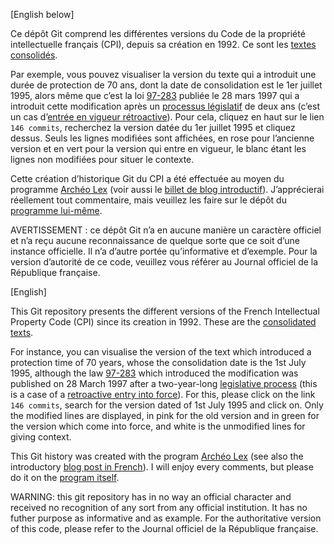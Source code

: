 [English below]

Ce dépôt Git comprend les différentes versions du Code de la propriété intellectuelle français (CPI), depuis sa création en 1992. Ce sont les [textes consolidés](http://legifrance.gouv.fr/Aide/A-propos-de-l-ordre-juridique-francais#ancre2098_0_5).

Par exemple, vous pouvez visualiser la version du texte qui a introduit une durée de protection de 70 ans, dont la date de consolidation est le 1er juillet 1995, alors même que c’est la loi [97-283](http://legifrance.gouv.fr/affichTexte.do?cidTexte=JORFTEXT000000381069) publiée le 28 mars 1997 qui a introduit cette modification après un [processus législatif](http://www.senat.fr/dossier-legislatif/s94950264.html) de deux ans (c’est un cas d’[entrée en vigueur rétroactive](http://legifrance.gouv.fr/Droit-francais/Guide-de-legistique/III.-Redaction-des-textes/3.8.-Entree-en-vigueur/3.8.1.-Techniques-d-entree-en-vigueur#ancre3881_0_4)). Pour cela, cliquez en haut sur le lien `146 commits`, recherchez la version datée du 1er juillet 1995 et cliquez dessus. Seuls les lignes modifiées sont affichées, en rose pour l’ancienne version et en vert pour la version qui entre en vigueur, le blanc étant les lignes non modifiées pour situer le contexte.

Cette création d’historique Git du CPI a été effectuée au moyen du programme [Archéo Lex](https://github.com/Seb35/Archeo-Lex) (voir aussi le [billet de blog introductif](http://blog.seb35.fr/billet/Archéo-Lex,-Pure-Histoire-de-la-Loi-française,-pour-étudier-son-évolution)). J’apprécierai réellement tout commentaire, mais veuillez les faire sur le dépôt du [programme lui-même](https://github.com/Seb35/Archeo-Lex/issues).

AVERTISSEMENT : ce dépôt Git n’a en aucune manière un caractère officiel et n’a reçu aucune reconnaissance de quelque sorte que ce soit d’une instance officielle. Il n’a d’autre portée qu’informative et d’exemple. Pour la version d’autorité de ce code, veuillez vous référer au Journal officiel de la République française.


[English]

This Git repository presents the different versions of the French Intellectual Property Code (CPI) since its creation in 1992. These are the [consolidated texts](http://legifrance.gouv.fr/Aide/A-propos-de-l-ordre-juridique-francais#ancre2098_0_5).

For instance, you can visualise the version of the text which introduced a protection time of 70 years, whose the consolidation date is the 1st July 1995, although the law [97-283](http://legifrance.gouv.fr/affichTexte.do?cidTexte=JORFTEXT000000381069) which introduced the modification was published on 28 March 1997 after a two-year-long [legislative process](http://www.senat.fr/dossier-legislatif/s94950264.html) (this is a case of a [retroactive entry into force](http://legifrance.gouv.fr/Droit-francais/Guide-de-legistique/III.-Redaction-des-textes/3.8.-Entree-en-vigueur/3.8.1.-Techniques-d-entree-en-vigueur#ancre3881_0_4)). For this, please click on the link `146 commits`, search for the version dated of 1st July 1995 and click on. Only the modified lines are displayed, in pink for the old version and in green for the version which come into force, and white is the unmodified lines for giving context.

This Git history was created with the program [Archéo Lex](https://github.com/Seb35/Archeo-Lex) (see also the introductory [blog post in French](http://blog.seb35.fr/billet/Archéo-Lex,-Pure-Histoire-de-la-Loi-française,-pour-étudier-son-évolution)). I will enjoy every comments, but please do it on the [program itself](https://github.com/Seb35/Archeo-Lex/issues).

WARNING: this git repository has in no way an official character and received no recognition of any sort from any official institution. It has no futher purpose as informative and as example. For the authoritative version of this code, please refer to the Journal officiel de la République française.
